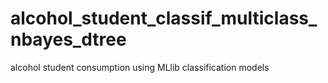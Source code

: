 # alcohol_student_classif_multiclass_nbayes_dtree
alcohol student consumption using MLlib classification models
